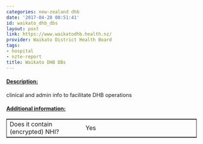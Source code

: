 ```yaml
---
categories: new-zealand dhb
date: '2017-04-28 08:51:41'
id: waikato_dhb_dbs
layout: post
link: https://www.waikatodhb.health.nz/
provider: Waikato District Health Board
tags:
- hospital
- nzte-report
title: Waikato DHB DBs
---
```



 <h4> <u>Description:</u> </h4>
clinical and admin info to facilitate DHB operations
 <h4> <u>Additional information:</u> </h4>
 <table style="border: 1px solid">
 <tr> <td width="40%"> Does it contain (encrypted) NHI? </td> <td>Yes</td> </tr>
 </table>